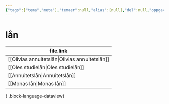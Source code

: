 ```yaml
---
{"tags":["tema","meta"],"temaer":null,"alias":[null],"del":null,"oppgave":null,"fag":null,"eksamen":null,"dg-publish":true,"title":"lån","date":"2023-06-01","modified":"2023-06-01","permalink":"/temaer/lan/","dgPassFrontmatter":true}
---
```



# lån
| file.link                                         |
| ------------------------------------------------- |
| [[Olivias annuitetslån\|Olivias annuitetslån]] |
| [[Oles studielån\|Oles studielån]]             |
| [[Annuitetslån\|Annuitetslån]]                 |
| [[Monas lån\|Monas lån]]                       |

{ .block-language-dataview}
